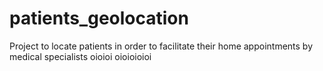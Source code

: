 # patients_geolocation
Project to locate patients in order to facilitate their home appointments by medical specialists
oioioi
oioioioioi
